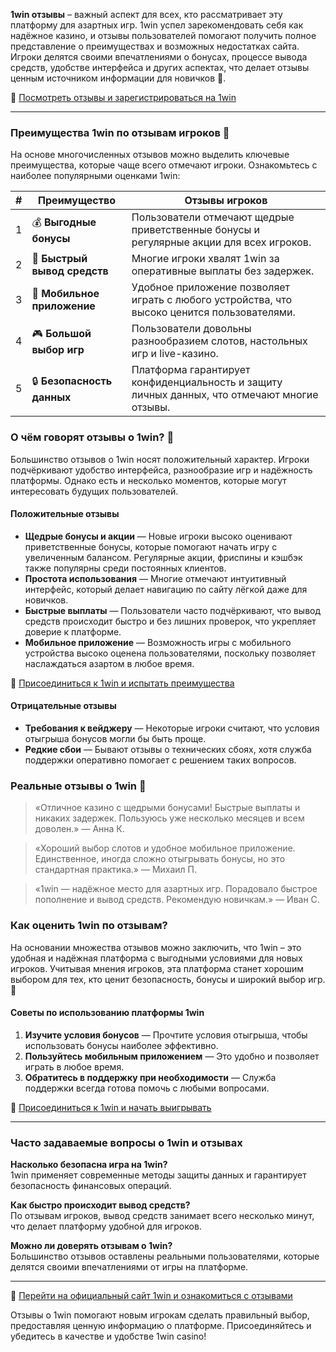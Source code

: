 **1win отзывы** – важный аспект для всех, кто рассматривает эту платформу для азартных игр. 1win успел зарекомендовать себя как надёжное казино, и отзывы пользователей помогают получить полное представление о преимуществах и возможных недостатках сайта. Игроки делятся своими впечатлениями о бонусах, процессе вывода средств, удобстве интерфейса и других аспектах, что делает отзывы ценным источником информации для новичков 🎲.

🔗 [Посмотреть отзывы и зарегистрироваться на 1win](https://brandplay.link/smXVpBbG)

---

### Преимущества 1win по отзывам игроков 🌟

На основе многочисленных отзывов можно выделить ключевые преимущества, которые чаще всего отмечают игроки. Ознакомьтесь с наиболее популярными оценками 1win:

| # | Преимущество | Отзывы игроков |
|---|--------------|----------------|
| 1 | 💰 **Выгодные бонусы** | Пользователи отмечают щедрые приветственные бонусы и регулярные акции для всех игроков. |
| 2 | 💸 **Быстрый вывод средств** | Многие игроки хвалят 1win за оперативные выплаты без задержек. |
| 3 | 📲 **Мобильное приложение** | Удобное приложение позволяет играть с любого устройства, что высоко ценится пользователями. |
| 4 | 🎮 **Большой выбор игр** | Пользователи довольны разнообразием слотов, настольных игр и live-казино. |
| 5 | 🔒 **Безопасность данных** | Платформа гарантирует конфиденциальность и защиту личных данных, что отмечают многие отзывы. |

### О чём говорят отзывы о 1win? 🤔

Большинство отзывов о 1win носят положительный характер. Игроки подчёркивают удобство интерфейса, разнообразие игр и надёжность платформы. Однако есть и несколько моментов, которые могут интересовать будущих пользователей.

#### Положительные отзывы

- **Щедрые бонусы и акции** — Новые игроки высоко оценивают приветственные бонусы, которые помогают начать игру с увеличенным балансом. Регулярные акции, фриспины и кэшбэк также популярны среди постоянных клиентов.
- **Простота использования** — Многие отмечают интуитивный интерфейс, который делает навигацию по сайту лёгкой даже для новичков.
- **Быстрые выплаты** — Пользователи часто подчёркивают, что вывод средств происходит быстро и без лишних проверок, что укрепляет доверие к платформе.
- **Мобильное приложение** — Возможность игры с мобильного устройства высоко оценена пользователями, поскольку позволяет наслаждаться азартом в любое время.

🔗 [Присоединиться к 1win и испытать преимущества](https://brandplay.link/smXVpBbG)

#### Отрицательные отзывы

- **Требования к вейджеру** — Некоторые игроки считают, что условия отыгрыша бонусов могли бы быть проще.
- **Редкие сбои** — Бывают отзывы о технических сбоях, хотя служба поддержки оперативно помогает с решением таких вопросов.

### Реальные отзывы о 1win 🎲

> «Отличное казино с щедрыми бонусами! Быстрые выплаты и никаких задержек. Пользуюсь уже несколько месяцев и всем доволен.» — Анна К.

> «Хороший выбор слотов и удобное мобильное приложение. Единственное, иногда сложно отыгрывать бонусы, но это стандартная практика.» — Михаил П.

> «1win — надёжное место для азартных игр. Порадовало быстрое пополнение и вывод средств. Рекомендую новичкам.» — Иван С.

### Как оценить 1win по отзывам?

На основании множества отзывов можно заключить, что 1win – это удобная и надёжная платформа с выгодными условиями для новых игроков. Учитывая мнения игроков, эта платформа станет хорошим выбором для тех, кто ценит безопасность, бонусы и широкий выбор игр. 🎉

#### Советы по использованию платформы 1win

1. **Изучите условия бонусов** — Прочтите условия отыгрыша, чтобы использовать бонусы наиболее эффективно.
2. **Пользуйтесь мобильным приложением** — Это удобно и позволяет играть в любое время.
3. **Обратитесь в поддержку при необходимости** — Служба поддержки всегда готова помочь с любыми вопросами.

🔗 [Присоединиться к 1win и начать выигрывать](https://brandplay.link/smXVpBbG)

---

### Часто задаваемые вопросы о 1win и отзывах

**Насколько безопасна игра на 1win?**  
1win применяет современные методы защиты данных и гарантирует безопасность финансовых операций.

**Как быстро происходит вывод средств?**  
По отзывам игроков, вывод средств занимает всего несколько минут, что делает платформу удобной для игроков.

**Можно ли доверять отзывам о 1win?**  
Большинство отзывов оставлены реальными пользователями, которые делятся своими впечатлениями от игры на платформе.

---

🔗 [Перейти на официальный сайт 1win и ознакомиться с отзывами](https://brandplay.link/smXVpBbG)

Отзывы о 1win помогают новым игрокам сделать правильный выбор, предоставляя ценную информацию о платформе. Присоединяйтесь и убедитесь в качестве и удобстве 1win casino!
